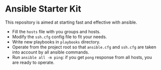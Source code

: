 # Ansible Starter Kit

This repository is aimed at starting fast and effective with ansible.

* Fill the `hosts` file with you groups and hosts.
* Modify the `ssh.cfg` config file to fit your needs.
* Write new playbooks in `playbooks` directory.
* Operate from the project root so that `ansible.cfg` and `ssh.cfg` are 
taken into account by all ansible commands.
* Run `ansible all -m ping`: if you get `pong` response from all hosts, you are
ready to operate.

